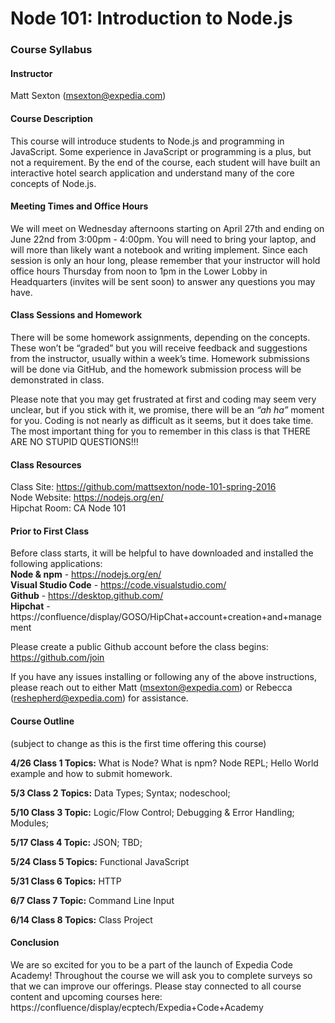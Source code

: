 # Node 101: Introduction to Node.js
### Course Syllabus

#### Instructor
Matt Sexton (<msexton@expedia.com>)  

#### Course Description
This course will introduce students to Node.js and programming in JavaScript. Some experience in JavaScript or programming is a plus, but not a requirement. By the end of the course, each student will have built an interactive hotel search application and understand many of the core concepts of Node.js.

#### Meeting Times and Office Hours
We will meet on Wednesday afternoons starting on April 27th and ending on June 22nd from 3:00pm - 4:00pm. You will need to bring your laptop, and will more than likely want a notebook and writing implement. Since each session is only an hour long, please remember that your instructor will hold office hours Thursday from noon to 1pm in the Lower Lobby in Headquarters (invites will be sent soon) to answer any questions you may have.

#### Class Sessions and Homework
There will be some homework assignments, depending on the concepts. These won’t be “graded” but you will receive feedback and suggestions from the instructor, usually within a week’s time. Homework submissions will be done via GitHub, and the homework submission process will be demonstrated in class.

Please note that you may get frustrated at first and coding may seem very unclear, but if you stick with it, we promise, there will be an *“ah ha”* moment for you. Coding is not nearly as difficult as it seems, but it does take time. The most important thing for you to remember in this class is that THERE ARE NO STUPID QUESTIONS!!!

#### Class Resources
Class Site: https://github.com/mattsexton/node-101-spring-2016  
Node Website: https://nodejs.org/en/  
Hipchat Room: CA Node 101  

#### Prior to First Class
Before class starts, it will be helpful to have downloaded and installed the following applications:  
**Node & npm** - https://nodejs.org/en/  
**Visual Studio Code** - https://code.visualstudio.com/  
**Github** - https://desktop.github.com/  
**Hipchat** - https://confluence/display/GOSO/HipChat+account+creation+and+management  

Please create a public Github account before the class begins: https://github.com/join

If you have any issues installing or following any of the above instructions, please reach out to either Matt (<msexton@expedia.com>) or Rebecca (<reshepherd@expedia.com>) for assistance.

#### Course Outline
(subject to change as this is the first time offering this course)

**4/26 Class 1 Topics:** What is Node? What is npm? Node REPL; Hello World example and how to submit homework.

**5/3 Class 2 Topics:** Data Types; Syntax; nodeschool;

**5/10 Class 3 Topic:** Logic/Flow Control; Debugging & Error Handling; Modules;

**5/17 Class 4 Topic:** JSON; TBD;

**5/24 Class 5 Topics:** Functional JavaScript

**5/31 Class 6 Topics:** HTTP

**6/7 Class 7 Topic:** Command Line Input

**6/14 Class 8 Topics:** Class Project


#### Conclusion
We are so excited for you to be a part of the launch of Expedia Code Academy! Throughout the course we will ask you to complete surveys so that we can improve our offerings. Please stay connected to all course content and upcoming courses here: https://confluence/display/ecptech/Expedia+Code+Academy
